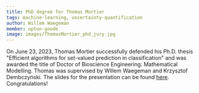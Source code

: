 ```yaml
---
title: PhD degree for Thomas Mortier
tags: machine-learning, uncertainty-quantification
author: Willem Waegeman
member: upton-goode
image: images/ThomasMortier_phd_jury.jpg
---
```


On June 23, 2023, Thomas Mortier successfully defended his Ph.D. thesis "Efficient algorithms for set-valued prediction in classification" and was awarded the title of Doctor of Bioscience Engineering: Mathematical Modelling. Thomas was supervised by Willem Waegeman and Krzysztof Dembczyński. The slides for the presentation can be found [here](various_data/Thomas_slides.pdf). Congratulations!
